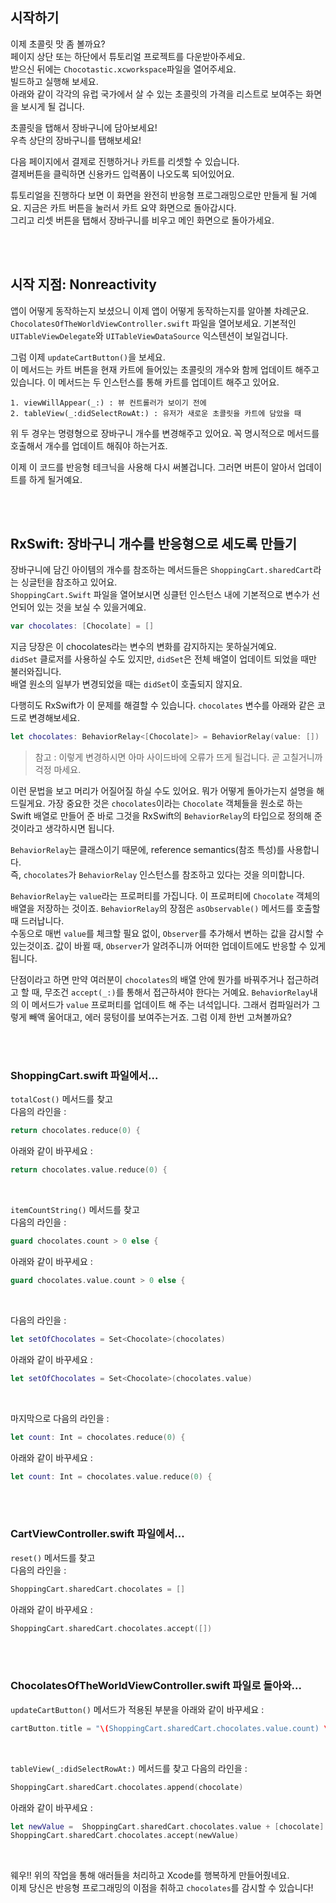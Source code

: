## 시작하기

이제 초콜릿 맛 좀 볼까요?   
페이지 상단 또는 하단에서 튜토리얼 프로젝트를 다운받아주세요.  
받으신 뒤에는 `Chocotastic.xcworkspace`파일을 열어주세요.  
빌드하고 실행해 보세요.  
아래와 같이 각각의 유럽 국가에서 살 수 있는 초콜릿의 가격을 리스트로 보여주는 화면을 보시게 될 겁니다. 

초콜릿을 탭해서 장바구니에 담아보세요!  
우측 상단의 장바구니를 탭해보세요! 

다음 페이지에서 결제로 진행하거나 카트를 리셋할 수 있습니다.  
결제버튼을 클릭하면 신용카드 입력폼이 나오도록 되어있어요.  

튜토리얼을 진행하다 보면 이 화면을 완전히 반응형 프로그래밍으로만 만들게 될 거예요. 지금은 카트 버튼을 눌러서 카트 요약 화면으로 돌아갑시다.  
그리고 리셋 버튼을 탭해서 장바구니를 비우고 메인 화면으로 돌아가세요. 

</br>
</br>

## 시작 지점: Nonreactivity 

앱이 어떻게 동작하는지 보셨으니 이제 앱이 어떻게 동작하는지를 알아볼 차례군요.  
`ChocolatesOfTheWorldViewController.swift` 파일을 열어보세요. 기본적인 `UITableViewDelegate`와 `UITableViewDataSource` 익스텐션이 보일겁니다. 

그럼 이제 `updateCartButton()`을 보세요.  
이 메서드는 카트 버튼을 현재 카트에 들어있는 초콜릿의 개수와 함께 업데이트 해주고 있습니다. 이 메서드는 두 인스턴스를 통해 카트를 업데이트 해주고 있어요. 
```
1. viewWillAppear(_:) : 뷰 컨트롤러가 보이기 전에
2. tableView(_:didSelectRowAt:) : 유저가 새로운 초콜릿을 카트에 담았을 때
```

위 두 경우는 명령형으로 장바구니 개수를 변경해주고 있어요. 꼭 명시적으로 메서드를 호출해서 개수를 업데이트 해줘야 하는거죠.  

이제 이 코드를 반응형 테크닉을 사용해 다시 써볼겁니다. 그러면 버튼이 알아서 업데이트를 하게 될거예요. 

</br>
</br>

## RxSwift: 장바구니 개수를 반응형으로 세도록 만들기

장바구니에 담긴 아이템의 개수를 참조하는 메서드들은 `ShoppingCart.sharedCart`라는 싱글턴을 참조하고 있어요.  
`ShoppingCart.Swift` 파일을 열어보시면 싱클턴 인스턴스 내에 기본적으로 변수가 선언되어 있는 것을 보실 수 있을거예요. 

```swift
var chocolates: [Chocolate] = []
```

지금 당장은 이 chocolates라는 변수의 변화를 감지하지는 못하실거예요.  
`didSet` 클로저를 사용하실 수도 있지만, `didSet`은 전체 배열이 업데이트 되었을 때만 불러와집니다.  
배열 원소의 일부가 변경되었을 때는 `didSet`이 호출되지 않지요. 

다행히도 RxSwift가 이 문제를 해결할 수 있습니다. `chocolates` 변수를 아래와 같은 코드로 변경해보세요.
```swift
let chocolates: BehaviorRelay<[Chocolate]> = BehaviorRelay(value: [])
```
> 참고 : 이렇게 변경하시면 아마 사이드바에 오류가 뜨게 될겁니다. 곧 고칠거니까 걱정 마세요.

이런 문법을 보고 머리가 어질어질 하실 수도 있어요. 뭐가 어떻게 돌아가는지 설명을 해드릴게요. 
가장 중요한 것은 `chocolates`이라는 `Chocolate` 객체들을 원소로 하는 Swift 배열로 만들어 준 바로 그것을 
RxSwift의 `BehaviorRelay`의 타입으로 정의해 준 것이라고 생각하시면 됩니다. 

`BehaviorRelay`는 클래스이기 때문에, reference semantics(참조 특성)를 사용합니다.  
즉, `chocolates`가 `BehaviorRelay` 인스턴스를 참조하고 있다는 것을 의미합니다.

`BehaviorRelay`는 `value`라는 프로퍼티를 가집니다. 이 프로퍼티에 `Chocolate` 객체의 배열을 저장하는 것이죠. 
`BehaviorRelay`의 장점은 `asObservable()` 메서드를 호출할 때 드러납니다.  
수동으로 매번 `value`를 체크할 필요 없이, `Observer`를 추가해서 변하는 값을 감시할 수 있는것이죠. 
값이 바뀔 때, `Observer`가 알려주니까 어떠한 업데이트에도 반응할 수 있게 됩니다. 

단점이라고 하면 만약 여러분이 `chocolates`의 배열 안에 뭔가를 바꿔주거나 접근하려고 할 때, 무조건 `accept(_:)`를 통해서 접근하셔야 한다는 거예요. 
`BehaviorRelay`내의 이 메서드가 `value` 프로퍼티를 업데이트 해 주는 녀석입니다. 
그래서 컴파일러가 그렇게 빼액 울어대고, 에러 뭉텅이를 보여주는거죠. 그럼 이제 한번 고쳐볼까요?

</br>
</br>

### ShoppingCart.swift 파일에서...
`totalCost()` 메서드를 찾고  
다음의 라인을 :
```swift
return chocolates.reduce(0) {
```
아래와 같이 바꾸세요 :
```swift
return chocolates.value.reduce(0) {
```

</br>

`itemCountString()` 메서드를 찾고  
다음의 라인을 :
```swift
guard chocolates.count > 0 else {
```
아래와 같이 바꾸세요 :
```swift
guard chocolates.value.count > 0 else {
```

</br>


다음의 라인을 :
```swift
let setOfChocolates = Set<Chocolate>(chocolates)
```
아래와 같이 바꾸세요 :
```swift
let setOfChocolates = Set<Chocolate>(chocolates.value)
```

</br>

마지막으로
다음의 라인을 :
```swift
let count: Int = chocolates.reduce(0) {
```
아래와 같이 바꾸세요 :
```swift
let count: Int = chocolates.value.reduce(0) {
```

</br>
</br>

### CartViewController.swift 파일에서...
`reset()` 메서드를 찾고  
다음의 라인을 :
```swift
ShoppingCart.sharedCart.chocolates = []
```
아래와 같이 바꾸세요 :
```swift
ShoppingCart.sharedCart.chocolates.accept([])
```

</br>
</br>

### ChocolatesOfTheWorldViewController.swift 파일로 돌아와...
`updateCartButton()` 메서드가 적용된 부분을
아래와 같이 바꾸세요 :
```swift
cartButton.title = "\(ShoppingCart.sharedCart.chocolates.value.count) \u{1f36b}"
```

</br>

`tableView(_:didSelectRowAt:)` 메서드를 찾고
다음의 라인을 :
```swift
ShoppingCart.sharedCart.chocolates.append(chocolate)
```
아래와 같이 바꾸세요 :
```swift
let newValue =  ShoppingCart.sharedCart.chocolates.value + [chocolate]
ShoppingCart.sharedCart.chocolates.accept(newValue)
```

</br>

웨우!! 위의 작업을 통해 애러들을 처리하고 Xcode를 행복하게 만들어줬네요.  
이제 당신은 반응형 프로그래밍의 이점을 취하고 `chocolates`를 감시할 수 있습니다!



